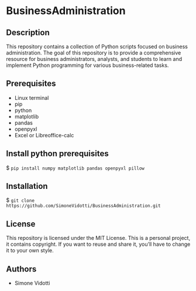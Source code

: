 # BusinessAdministration

## Description
This repository contains a collection of Python scripts focused on business administration. 
The goal of this repository is to provide a comprehensive resource for business administrators, analysts, and students 
to learn and implement Python programming for various business-related tasks.

## Prerequisites
* Linux terminal
* pip
* python
* matplotlib
* pandas
* openpyxl
* Excel or Libreoffice-calc

## Install python prerequisites
$ ```pip install numpy matplotlib pandas openpyxl pillow```

## Installation
$ ```git clone https://github.com/SimoneVidotti/BusinessAdministration.git```

## License
This repository is licensed under the MIT License.
This is a personal project, it contains copyright.
If you want to reuse and share it, you’ll have to change it to your own style.

## Authors
* Simone Vidotti
